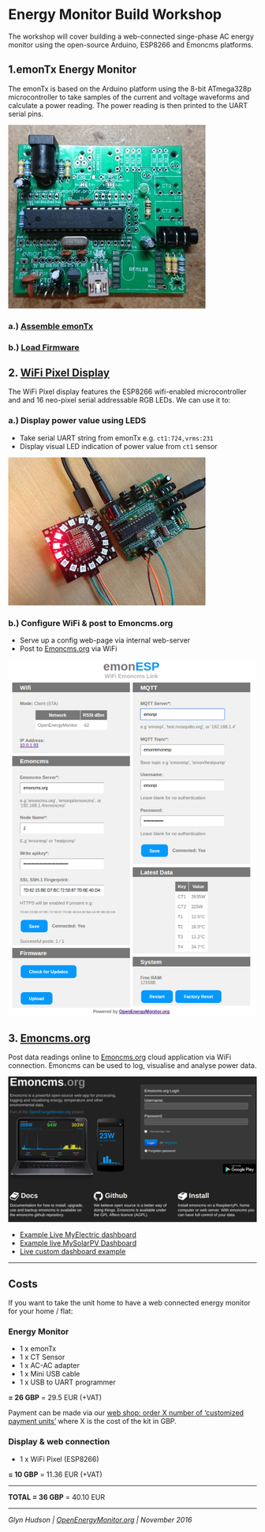 # Energy Monitor Build Workshop

The workshop will cover building a web-connected singe-phase AC energy monitor using the open-source Arduino, ESP8266 and Emoncms platforms.

## 1.emonTx Energy Monitor

The emonTx is based on the Arduino platform using the 8-bit ATmega328p microcontroller to take samples of the current and voltage waveforms and calculate a power reading. The power reading is then printed to the UART serial pins.  

![12](emontx/images/build0010.jpg)

### a.) [Assemble emonTx](emontx) 	
### b.) [Load Firmware](emontx/firmware)

## 2. [WiFi Pixel Display](pixel/readme.md)

The WiFi Pixel display features the ESP8266 wifi-enabled microcontroller and and 16 neo-pixel serial addressable RGB LEDs. We can use it to:  

### a.) Display power value using LEDS

- Take serial UART string from emonTx e.g. `ct1:724,vrms:231`
- Display visual LED indication of power value from `ct1` sensor


![01](pixel/images/build001.jpg)


### b.) Configure WiFi & post to Emoncms.org

- Serve up a config web-page via internal web-server
- Post to [Emoncms.org](https://emoncms.org) via WiFi


![image](pixel/firmware/EmonESP/docs/emonesp.png)


## 3. [Emoncms.org](https://emoncms.org)

Post data readings online to [Emoncms.org](https://emoncms.org) cloud  application via WiFi connection. Emoncms can be used to log, visualise and analyse power data.

![01](pixel/images/emoncmsorg.png)

- [Example Live MyElectric dashboard](https://emoncms.org/app?readkey=c0c644bb3f86eab9e308668b5bef6b51#myelectric)
- [Example live MySolarPV Dashboard](https://emoncms.org/app?readkey=871ad5efb8f20f698f12d751aea9b8a6#mysolarpv)
- [Live custom dashboard example](http://vpn.linemanhut.co.uk:8080/emoncms/dashboard/view?id=1)

***

## Costs 

If you want to take the unit home to have a web connected energy monitor for your home / flat: 

### Energy Monitor

- 1 x emonTx
- 1 x CT Sensor
- 1 x AC-AC adapter
- 1 x Mini USB cable
- 1 x USB to UART programmer

**= 26 GBP** = 29.5 EUR (+VAT)

Payment can be made via our [web shop: order X number of ‘customized payment units’](http://shop.openenergymonitor.com/customized-order-payment-unit) where X is the cost of the kit in GBP. 


### Display & web connection 

- 1 x WiFi Pixel (ESP8266)

**= 10 GBP** = 11.36 EUR (+VAT)

***

**TOTAL = 36 GBP** = 40.10 EUR 



***

*Glyn Hudson | [OpenEnergyMonitor.org](https://openenergymonitor.org) | November 2016*
